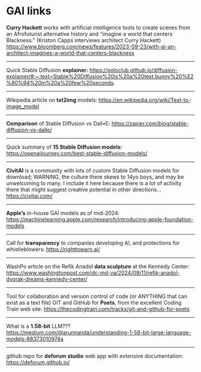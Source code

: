 # GAI links
**Curry Hackett** works with artificial intelligence tools to create scenes from an Afrofuturist alternative history and “imagine a world that centers Blackness.” (Kriston Capps interviews architect Curry Hackett) https://www.bloomberg.com/news/features/2023-09-23/with-ai-an-architect-imagines-a-world-that-centers-blackness

---
Quick Stable Diffusion **explainer:** https://poloclub.github.io/diffusion-explainer/#:~:text=Stable%20Diffusion%20is%20a%20text,bunny%20%E2%80%94%20in%20a%20few%20seconds.

---
Wikipedia article on **txt2img** models: https://en.wikipedia.org/wiki/Text-to-image_model

---
**Comparison** of Stable Diffusion vs Dall•E: https://zapier.com/blog/stable-diffusion-vs-dalle/

---
Quick summary of **15 Stable Diffusion models:** https://openaijourney.com/best-stable-diffusion-models/

---
**CivitAI** is a community with lots of custom Stable Diffusion models for download; WARNING, the culture there skews to 14yo boys, and may be unwelcoming to many. I include it here because there is a lot of activity there that might suggest creative potential in other directions… https://civitai.com/

---
**Apple’s** in-house GAI models as of mid-2024: https://machinelearning.apple.com/research/introducing-apple-foundation-models

---
Call for **transparency** to companies developing AI, and protections for whistleblowers: https://righttowarn.ai/

---
WashPo article on the Refik Anadol **data sculpture** at the Kennedy Center: https://www.washingtonpost.com/dc-md-va/2024/09/11/refik-anadol-dvorak-dreams-kennedy-center/

---
Tool for collaboration and version control of code (or ANYTHING that can exist as a text file) GIT and GitHub for **Poets**, from the excellent Coding Train web site: https://thecodingtrain.com/tracks/git-and-github-for-poets

---
What is a **1.58-bit** LLM??? https://medium.com/@arunnanda/understanding-1-58-bit-large-language-models-88373010974a

---
github repo for **deforum studio** web app with extensive documentation: https://deforum.github.io/
